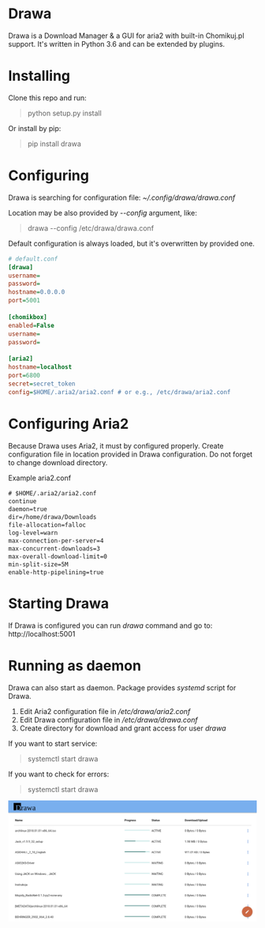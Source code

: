 # Drawa

Drawa is a Download Manager & a GUI for aria2 with built-in Chomikuj.pl support. It's written in Python 3.6 and can be extended by plugins.


# Installing

Clone this repo and run:

> python setup.py install

Or install by pip:

> pip install drawa

# Configuring

Drawa is searching for configuration file: _~/.config/drawa/drawa.conf_

Location may be also provided by _--config_ argument, like:

> drawa --config /etc/drawa/drawa.conf

Default configuration is always loaded, but it's overwritten by provided one.

```ini
# default.conf
[drawa]
username=
password=
hostname=0.0.0.0
port=5001

[chomikbox]
enabled=False
username=
password=

[aria2]
hostname=localhost
port=6800
secret=secret_token
config=$HOME/.aria2/aria2.conf # or e.g., /etc/drawa/aria2.conf
```

# Configuring Aria2

Because Drawa uses Aria2, it must by configured properly. Create configuration file in location provided in Drawa configuration.
Do not forget to change download directory.

Example aria2.conf

```
# $HOME/.aria2/aria2.conf
continue
daemon=true
dir=/home/drawa/Downloads
file-allocation=falloc
log-level=warn
max-connection-per-server=4
max-concurrent-downloads=3
max-overall-download-limit=0
min-split-size=5M
enable-http-pipelining=true
```

# Starting Drawa

If Drawa is configured you can run _drawa_ command and go to: http://localhost:5001

# Running as daemon

Drawa can also start as daemon. Package provides _systemd_ script for Drawa.

1. Edit Aria2 configuration file in _/etc/drawa/aria2.conf_
2. Edit Drawa configuration file in _/etc/drawa/drawa.conf_
4. Create directory for download and grant access for user _drawa_

If you want to start service:
> systemctl start drawa

If you want to check for errors:
> systemctl start drawa


![Screenshot](screenshot.png)